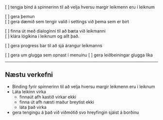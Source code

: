 [ ] tengja bind á spinnerinn til að velja hversu margir leikmenn eru í leiknum

[ ] gera þemun  
[ ] gera dæmið sem tengir valið í settings við þema sem er birt

[ ] finna út með dialoginni til að bæta við leikmanni  
[ ] klára lógíkina í leiknum og allt það.

[ ] gera progress bar til að sjá árangur leikmanns

[ ] gera um glugga sem opnast í menuinu
[ ] gera leiðbeiningar glugga líka

---

## Næstu verkefni

 - Binding fyrir spinnerinn til að velja hversu margir leikmenn eru í leiknum
 - Láta leikinn virka 
    - finnaút afh kastið virkar ekki
    - finna út afh næsti maður breytist ekki
    - láta það virka
 - gera tengingu á það við viðmótið svo hreyfingin sjáist á borðinu
